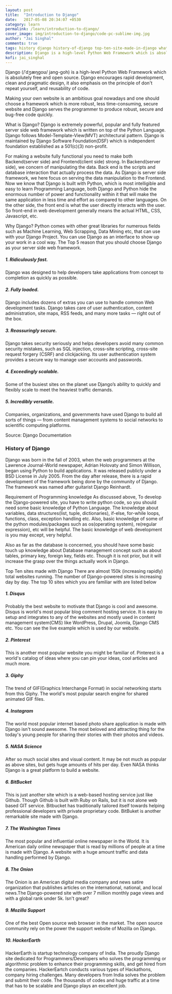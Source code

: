 ```yaml
---
layout: post
title:  "Introduction to Django"
date:   2017-05-08 20:34:07 +0530
category: learn
permalink: /learn/introduction-to-django/
cover_image: img/introduction-to-django/code-pc-sublime-img.jpg
author: "Jai Singhal"
comments: true
tags: history django history-of-django top-ten-site-made-in-django what-is-django why-django introduction-to-django learn-django
description: Django is a high-level Python Web Framework which is absolutely free and open source. Django encourages rapid development, clean and pragmatic design, it also emphasis on the principle of don't repeat yourself, and reusability of code.
kofi: jai_singhal
---
```



Django (/ˈdʒæŋɡoʊ/ jang-goh) is a high-level Python Web Framework which is absolutely free and open source. Django encourages rapid development, clean and pragmatic design, it also emphasis on the principle of don't repeat yourself, and reusability of code.

Making your own website is an ambitious goal nowadays and one should choose a framework which is more robust, less time-consuming, secure website and Django serves the programmer to produce robust, secure and bug-free code quickly.

What is Django?
Django is extremely powerful, popular and fully featured server side web framework which is written on top of the Python Language. Django follows Model-Template-View(MVT) architectural pattern. Django is maintained by Django Software Foundation(DSF) which is independent foundation established as a 501(c)(3) non-profit.

For making a website fully functional you need to make both Backend(server side) and Frontend(client side) strong. In Backend(server side), we concern of manipulating the data. Back end is the scripts and database interaction that actually process the data. As Django is server side framework, we here focus on serving the data manipulation to the Frontend. Now we know that Django is built with Python, which is most intelligible and easy to learn Programming Language, both Django and Python hide the enormous number of power and functionality within it that will make the same application in less time and effort as compared to other languages. On the other side, the front end is what the user directly interacts with the user. So front-end in web development generally means the actual HTML, CSS, Javascript, etc.  

Why Django?
Python comes with other great libraries for numerous fields such as Machine Learning, Web Scrapping, Data Mining etc, that can use with your Django Project. You can use Django as an interface to show up your work in a cool way. The Top 5 reason that you should choose Django as your server side web framework.

##### 1. Ridiculously fast.

Django was designed to help developers take applications from concept to completion as quickly as possible.

##### 2. Fully loaded.

Django includes dozens of extras you can use to handle common Web development tasks. Django takes care of user authentication, content administration, site maps, RSS feeds, and many more tasks — right out of the box.

##### 3. Reassuringly secure.

Django takes security seriously and helps developers avoid many common security mistakes, such as SQL injection, cross-site scripting, cross-site request forgery (CSRF) and clickjacking. Its user authentication system provides a secure way to manage user accounts and passwords.

##### 4. Exceedingly scalable.

Some of the busiest sites on the planet use Django’s ability to quickly and flexibly scale to meet the heaviest traffic demands.

##### 5. Incredibly versatile.

Companies, organizations, and governments have used Django to build all sorts of things — from content management systems to social networks to scientific computing platforms.

Source: Django Documentation

### History of Django
Django was born in the fall of 2003, when the web programmers at the Lawrence Journal-World newspaper, Adrian Holovaty and Simon Willison, began using Python to build applications. It was released publicly under a BSD License in July 2005. From the day after release, there is a rapid development of the framework being done by the community of Django. The framework was named after guitarist Django Reinhardt.

Requirement of Programming knowledge
As discussed above, To develop the Django-powered site, you have to write python code, so you should need some basic knowledge of Python Language. The knowledge about variables, data structures(list, tuple, dictionaries), if-else, for-while loops, functions, class, exception handling etc. Also, basic knowledge of some of the python modules/packages such as os(operating system), re(regular expression), etc will be helpful. The basic knowledge of web development is you may except, very helpful.

Also as far as the database is concerned, you should have some basic touch up knowledge about Database management concept such as about tables, primary key, foreign key, fields etc. Though it is not prior, but it will increase the grasp over the things actually work in Django.

Top Ten sites made with Django
There are almost 150k (increasing rapidly) total websites running. The number of Django-powered sites is increasing day by day. The top 10 sites which you are familiar with are listed below

##### 1. Disqus
Probably the best website to motivate that Django is cool and awesome. Disqus is world's most popular blog comment hosting service. It is easy to setup and integrates to any of the websites and mostly used in content management system(CMS) like WordPress, Drupal, Joomla, Django CMS etc. You can see the live example which is used by our website.

 

 

##### 2. Pinterest
This is another most popular website you might be familiar of. Pinterest is a world's catalog of ideas where you can pin your ideas, cool articles and much more.

 

 

##### 3. Giphy
The trend of GIF(Graphics Interchange Format) in social networking starts from this Giphy. The world's most popular search engine for shared animated GIF files. 

 

 

##### 4. Instagram
The world most popular internet based photo share application is made with Django isn't sound awesome. The most beloved and attracting thing for the today's young people for sharing their stories with their photos and videos. 

 

 

 

##### 5. NASA Science
After so much social sites and visual content. It may be not much as popular as above sites, but gets huge amounts of hits per day. Even NASA thinks Django is a great platform to build a website.

 

 

##### 6. BitBucket
This is just another site which is a web-based hosting service just like Github. Though Github is built with Ruby on Rails, but it is not alone web based GIT service. Bitbucket has traditionally tailored itself towards helping professional developers with private proprietary code. BitBuket is another remarkable site made with Django.

 

 

 

##### 7. The Washington Times
The most popular and influential online newspaper in the World. It is American daily online newspaper that is read by millions of people at a time is made with Django. A website with a huge amount traffic and data handling performed by Django.

 

 

##### 8. The Onion
The Onion is an American digital media company and news satire organization that publishes articles on the international, national, and local news.The Django-powered site with over 7 million monthly page views and with a global rank under 5k. Isn't great?

 

 

##### 9. Mozilla Support
One of the best Open source web browser in the market. The open source community rely on the power the support website of Mozilla on Django.

 

 

##### 10. HackerEarth
HackerEarth is startup technology company of India. The proudly Django site dedicated for Programmers/Developers who solves the programming or algorithmic problem to enhance their programming skills, and get hired from the companies. HackerEartch conducts various types of Hackathons, company hiring challenges. Many developers from India solves the problem and submit their code. The thousands of codes and huge traffic at a time that has to be scalable and Django plays an excellent job.


